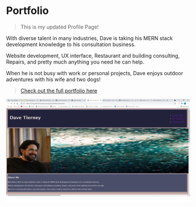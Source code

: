 # Portfolio
> This is my updated Profile Page!

With diverse talent in many industries, Dave is taking his MERN stack development knowledge to his consultation business.

Website development, UX interface, Restaurant and building consulting, Repairs, and pretty much anything you need he can help.

When he is not busy with work or personal projects, Dave enjoys outdoor adventures with his wife and two dogs!

> [Check out the full portfolio here](https://daveshouse44.github.io/Portfolio/)

![Screenshot](images/Untitled.png)